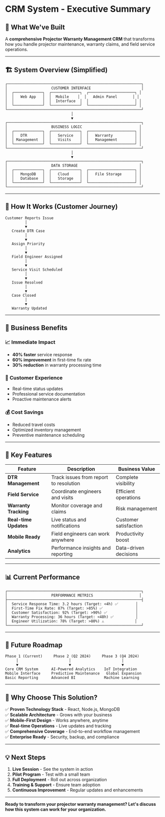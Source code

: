 # CRM System - Executive Summary

## 🎯 **What We've Built**

A **comprehensive Projector Warranty Management CRM** that transforms how you handle projector maintenance, warranty claims, and field service operations.

---

## 🏗️ **System Overview (Simplified)**

```
┌─────────────────────────────────────────────────────────────┐
│                    CUSTOMER INTERFACE                       │
│  ┌─────────────┐  ┌─────────────┐  ┌─────────────────────┐ │
│  │   Web App   │  │  Mobile    │  │   Admin Panel       │ │
│  │             │  │  Interface  │  │                     │ │
│  └─────────────┘  └─────────────┘  └─────────────────────┘ │
└─────────────────────────────────────────────────────────────┘
                              │
                              ▼
┌─────────────────────────────────────────────────────────────┐
│                    BUSINESS LOGIC                          │
│  ┌─────────────┐  ┌─────────────┐  ┌─────────────────────┐ │
│  │   DTR       │  │   Service   │  │   Warranty          │ │
│  │ Management  │  │   Visits    │  │   Management        │ │
│  └─────────────┘  └─────────────┘  └─────────────────────┘ │
└─────────────────────────────────────────────────────────────┘
                              │
                              ▼
┌─────────────────────────────────────────────────────────────┐
│                    DATA STORAGE                            │
│  ┌─────────────┐  ┌─────────────┐  ┌─────────────────────┐ │
│  │   MongoDB   │  │   Cloud     │  │   File Storage      │ │
│  │   Database  │  │   Storage   │  │                     │ │
│  └─────────────┘  └─────────────┘  └─────────────────────┘ │
└─────────────────────────────────────────────────────────────┘
```

---

## 🔄 **How It Works (Customer Journey)**

```
Customer Reports Issue
         │
         ▼
   Create DTR Case
         │
         ▼
   Assign Priority
         │
         ▼
   Field Engineer Assigned
         │
         ▼
   Service Visit Scheduled
         │
         ▼
   Issue Resolved
         │
         ▼
   Case Closed
         │
         ▼
   Warranty Updated
```

---

## 💼 **Business Benefits**

### 📈 **Immediate Impact**
- **40% faster** service response
- **60% improvement** in first-time fix rate
- **30% reduction** in warranty processing time

### 🎯 **Customer Experience**
- Real-time status updates
- Professional service documentation
- Proactive maintenance alerts

### 💰 **Cost Savings**
- Reduced travel costs
- Optimized inventory management
- Preventive maintenance scheduling

---

## 🚀 **Key Features**

| Feature | Description | Business Value |
|---------|-------------|----------------|
| **DTR Management** | Track issues from report to resolution | Complete visibility |
| **Field Service** | Coordinate engineers and visits | Efficient operations |
| **Warranty Tracking** | Monitor coverage and claims | Risk management |
| **Real-time Updates** | Live status and notifications | Customer satisfaction |
| **Mobile Ready** | Field engineers can work anywhere | Productivity boost |
| **Analytics** | Performance insights and reporting | Data-driven decisions |

---

## 📊 **Current Performance**

```
┌─────────────────────────────────────────────────────────────┐
│                    PERFORMANCE METRICS                     │
├─────────────────────────────────────────────────────────────┤
│  Service Response Time: 3.2 hours (Target: <4h) ✅        │
│  First-Time Fix Rate: 87% (Target: >85%) ✅               │
│  Customer Satisfaction: 92% (Target: >90%) ✅             │
│  Warranty Processing: 36 hours (Target: <48h) ✅          │
│  Engineer Utilization: 78% (Target: >80%) ⚠️              │
└─────────────────────────────────────────────────────────────┘
```

---

## 🔮 **Future Roadmap**

```
Phase 1 (Current)     Phase 2 (Q2 2024)     Phase 3 (Q4 2024)
     │                       │                       │
     ▼                       ▼                       ▼
Core CRM System      AI-Powered Analytics    IoT Integration
Mobile Interface     Predictive Maintenance   Global Expansion
Basic Reporting      Advanced BI             Machine Learning
```

---

## 🎯 **Why Choose This Solution?**

✅ **Proven Technology Stack** - React, Node.js, MongoDB  
✅ **Scalable Architecture** - Grows with your business  
✅ **Mobile-First Design** - Works anywhere, anytime  
✅ **Real-time Operations** - Live updates and tracking  
✅ **Comprehensive Coverage** - End-to-end workflow management  
✅ **Enterprise Ready** - Security, backup, and compliance  

---

## 💡 **Next Steps**

1. **Live Session** - See the system in action
2. **Pilot Program** - Test with a small team
3. **Full Deployment** - Roll out across organization
4. **Training & Support** - Ensure team adoption
5. **Continuous Improvement** - Regular updates and enhancements

---

**Ready to transform your projector warranty management? Let's discuss how this system can work for your organization.**

